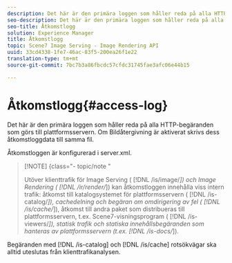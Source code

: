 ```yaml
---
description: Det här är den primära loggen som håller reda på alla HTTP-begäranden som görs till plattformsservern. Om Bildåtergivning är aktiverat skrivs dess åtkomstloggdata till samma fil.
seo-description: Det här är den primära loggen som håller reda på alla HTTP-begäranden som görs till plattformsservern. Om Bildåtergivning är aktiverat skrivs dess åtkomstloggdata till samma fil.
seo-title: Åtkomstlogg
solution: Experience Manager
title: Åtkomstlogg
topic: Scene7 Image Serving - Image Rendering API
uuid: 33cd4338-1fe7-46ac-83f5-200ea26f1e22
translation-type: tm+mt
source-git-commit: 7bc7b3a86fbcdc57cfdc31745fae3afc06e44b15

---
```



# Åtkomstlogg{#access-log}

Det här är den primära loggen som håller reda på alla HTTP-begäranden som görs till plattformsservern. Om Bildåtergivning är aktiverat skrivs dess åtkomstloggdata till samma fil.

Åtkomstloggen är konfigurerad i server.xml.

>[!NOTE] {class=&quot;- topic/note &quot;
>
>Utöver klienttrafik för Image Serving ( [!DNL /is/image/*]) och Image Rendering ( [!DNL /ir/render/*]) kan åtkomstloggen innehålla viss intern trafik: åtkomst till katalogsystemet för plattformsservern ( [!DNL /is-catalog/*]), cachedelning och begäran om omdirigering av fel ( [!DNL /is/cache/*]), åtkomst till andra paket som distribueras till plattformsservern, t.ex. Scene7-visningsprogram ( [!DNL /is-viewers/*]), statisk trafik och statiska innehållsbegäranden som hanteras av plattformsservern (t.ex. [!DNL /is-docs/*]).

Begäranden med [!DNL /is-catalog] och [!DNL /is/cache] rotsökvägar ska alltid uteslutas från klienttrafikanalysen.

